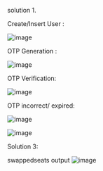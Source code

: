 solution 1.

Create/Insert User :

![image](https://github.com/AnjuRKrishnan/Golang/assets/142514199/7110124e-6f85-4339-9228-3598b3d3fec6)

OTP Generation :

![image](https://github.com/AnjuRKrishnan/Golang/assets/142514199/d9be3f54-9d7c-4d85-acdf-9afd283e2d08)


OTP Verification:

![image](https://github.com/AnjuRKrishnan/Golang/assets/142514199/885cd51f-9dd3-41c7-9958-ee4ce175b315)


OTP incorrect/ expired:

![image](https://github.com/AnjuRKrishnan/Golang/assets/142514199/022a4ca9-7c81-486e-a987-5ea9ced0af8e)

![image](https://github.com/AnjuRKrishnan/Golang/assets/142514199/287550d1-9e57-4bba-afbb-3fa1cc6b2191)


Solution 3:

swappedseats output
![image](https://github.com/AnjuRKrishnan/Golang/assets/142514199/6373aab2-3d33-4fca-9728-cf8ebb6a5fed)
